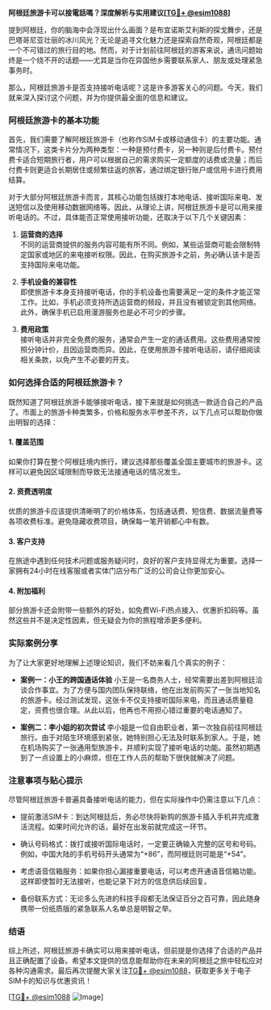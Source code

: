 **阿根廷旅游卡可以接電話嗎？深度解析与实用建议[[TG💪+ @esim1088](https://t.me/s/esim1088)]**

提到阿根廷，你的脑海中会浮现出什么画面？是布宜诺斯艾利斯的探戈舞步，还是巴塔哥尼亚壮丽的冰川风光？无论是追寻文化魅力还是探索自然奇观，阿根廷都是一个不可错过的旅行目的地。然而，对于计划前往阿根廷的游客来说，通讯问题始终是一个绕不开的话题——尤其是当你在异国他乡需要联系家人、朋友或处理紧急事务时。

那么，阿根廷旅游卡是否支持接听电话呢？这是许多游客关心的问题。今天，我们就来深入探讨这个问题，并为你提供最全面的信息和建议。

### 阿根廷旅游卡的基本功能

首先，我们需要了解阿根廷旅游卡（也称作SIM卡或移动通信卡）的主要功能。通常情况下，这类卡片分为两种类型：一种是预付费卡，另一种则是后付费卡。预付费卡适合短期旅行者，用户可以根据自己的需求购买一定额度的话费或流量；而后付费卡则更适合长期居住或频繁往返的旅客，通过绑定银行账户或信用卡进行费用结算。

对于大部分阿根廷旅游卡而言，其核心功能包括拨打本地电话、接听国际来电、发送短信以及使用移动数据网络等。因此，从理论上讲，阿根廷旅游卡是可以用来接听电话的。不过，具体能否正常使用接听功能，还取决于以下几个关键因素：

1. **运营商的选择**  
   不同的运营商提供的服务内容可能有所不同。例如，某些运营商可能会限制特定国家或地区的来电接听权限。因此，在购买旅游卡之前，务必确认该卡是否支持国际来电功能。

2. **手机设备的兼容性**  
 即使旅游卡本身支持接听电话，你的手机设备也需要满足一定的条件才能正常工作。比如，手机必须支持所选运营商的频段，并且没有被锁定到其他网络。此外，确保手机已启用漫游服务也是必不可少的步骤。

3. **费用政策**  
 接听电话并非完全免费的服务，通常会产生一定的通话费用。这些费用通常按照分钟计价，且因运营商而异。因此，在使用旅游卡接听电话前，请仔细阅读相关条款，以免产生不必要的开支。

### 如何选择合适的阿根廷旅游卡？

既然知道了阿根廷旅游卡能够接听电话，接下来就是如何挑选一款适合自己的产品了。市面上的旅游卡种类繁多，价格和服务水平参差不齐，以下几点可以帮助你做出明智的选择：

#### 1. **覆盖范围**
   如果你打算在整个阿根廷境内旅行，建议选择那些覆盖全国主要城市的旅游卡。这样可以避免因区域限制而导致无法接通电话的情况发生。

#### 2. **资费透明度**
   优质的旅游卡应该提供清晰明了的价格体系，包括通话费、短信费、数据流量费等各项收费标准。避免隐藏收费项目，确保每一笔开销都心中有数。

#### 3. **客户支持**
   在旅途中遇到任何技术问题或服务疑问时，良好的客户支持显得尤为重要。选择一家拥有24小时在线客服或者实体门店分布广泛的公司会让你更加安心。

#### 4. **附加福利**
   部分旅游卡还会附带一些额外的好处，如免费Wi-Fi热点接入、优惠折扣码等。虽然这些并不是决定性因素，但无疑会为你的旅程增添更多便利。

### 实际案例分享

为了让大家更好地理解上述理论知识，我们不妨来看几个真实的例子：

- **案例一：小王的跨国通话体验**
  小王是一名商务人士，经常需要出差到阿根廷洽谈合作事宜。为了方便与国内团队保持联络，他在出发前购买了一张当地知名的旅游卡。经过测试发现，这张卡不仅支持接听国际来电，而且通话质量稳定，资费也很合理。从此以后，他再也不用担心错过重要的电话通知了。

- **案例二：李小姐的初次尝试**
  李小姐是一位自由职业者，第一次独自前往阿根廷旅行。由于对陌生环境感到紧张，她特别担心无法及时联系到家人。于是，她在机场购买了一张通用型旅游卡，并顺利实现了接听电话的功能。虽然初期遇到了一点设置上的小麻烦，但在工作人员的帮助下很快就解决了问题。

### 注意事项与贴心提示

尽管阿根廷旅游卡普遍具备接听电话的能力，但在实际操作中仍需注意以下几点：

- 提前激活SIM卡：到达阿根廷后，务必尽快将新购的旅游卡插入手机并完成激活流程。如果时间允许的话，最好在出发前就完成这一环节。
  
- 确认号码格式：拨打或接听国际电话时，一定要正确输入完整的区号和号码。例如，中国大陆的手机号码开头通常为“+86”，而阿根廷则可能是“+54”。

- 考虑语音信箱服务：如果你担心漏接重要电话，可以考虑开通语音信箱功能。这样即使暂时无法接听，也能记录下对方的信息供后续回复。

- 备份联系方式：无论多么先进的科技手段都无法保证百分之百可靠，因此随身携带一份纸质版的紧急联系人名单总是明智之举。

### 结语

综上所述，阿根廷旅游卡确实可以用来接听电话，但前提是你选择了合适的产品并且正确配置了设备。希望本文提供的信息能帮助你在未来的阿根廷之旅中轻松应对各种沟通需求。最后再次提醒大家关注[TG💪+ @esim1088](https://t.me/s/esim1088)，获取更多关于电子SIM卡的知识与优惠资讯！

[[TG💪+ @esim1088](https://t.me/s/esim1088) ![Image](https://i.postimg.cc/4NQfJmqS/Snipaste-2025-05-13-00-14-12.png)]